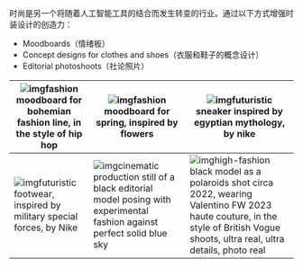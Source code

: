 时尚是另一个将随着人工智能工具的结合而发生转变的行业。通过以下方式增强时装设计的创造力：

- Moodboards（情绪板）
- Concept designs for clothes and shoes（衣服和鞋子的概念设计）
- Editorial photoshoots（社论照片）

| ![img](https://nhrvt0kw31.feishu.cn/space/api/box/stream/download/asynccode/?code=M2Y5YWYxYjc4NDFlMmE1ZjUzOTFkNWFmODE3YzI5YmJfNmUwU3UwTnF1QW5ycFdUNm5jdG9WUG5DOUhOeG9FemhfVG9rZW46SkR2NmJ3R1JSb0x1cFd4OTJndWNsRnNPbmljXzE2ODQyMDQzMjU6MTY4NDIwNzkyNV9WNA)fashion moodboard for bohemian fashion line, in the style of hip hop | ![img](https://nhrvt0kw31.feishu.cn/space/api/box/stream/download/asynccode/?code=MDM0ZDIzZDNmYzg5ZDUyOGJlNzcyOWRiYzk5ZGZiODdfa0twU2k1eFE4WUpERUF5bXVHa3k3WHFobTVyNUVHcXdfVG9rZW46RDNlVGJUVDBjb1RCZ3l4Y3VLTmM4Q0xEbnZmXzE2ODQyMDQzMjU6MTY4NDIwNzkyNV9WNA)fashion moodboard for spring, inspired by flowers | ![img](https://nhrvt0kw31.feishu.cn/space/api/box/stream/download/asynccode/?code=ZTk2YzM1OGJhZWQwMzlhMjQ4OWI0YTMzNDVkNDA0YzlfeFdoSUJ5M1FSblp6ZGpFQ1hlaTA1Q0tQVVBUS2tnSmJfVG9rZW46SFpUSGJVM0J2b2VpSld4T2dVVmNLakNpbm9nXzE2ODQyMDQzMjU6MTY4NDIwNzkyNV9WNA)futuristic sneaker inspired by egyptian mythology, by nike |
| ------------------------------------------------------------ | ------------------------------------------------------------ | ------------------------------------------------------------ |
| ![img](https://nhrvt0kw31.feishu.cn/space/api/box/stream/download/asynccode/?code=MDJjMzNmYjUwZWJlNWJmMGU5YTA4ODU5MzBkMTMxNWJfOHZKdHczcUpNdUU1cFNHSzExaTQ3d2FNNlpwMEJlNDJfVG9rZW46Q3gxa2Jkc2o3b3NiTVZ4dGRIbmM4ellDbkdjXzE2ODQyMDQzMjU6MTY4NDIwNzkyNV9WNA)futuristic footwear, inspired by military special forces, by Nike | ![img](https://nhrvt0kw31.feishu.cn/space/api/box/stream/download/asynccode/?code=ZWU4MWY4YTBhNTBiODVmMGQ0MmExYzE1YjdjNTc0OGJfZU9vQVd4SVJHdkJDNlZTY3dsVmY5c0NreHFxNFJOYmJfVG9rZW46RW9QRWJaeVdUb0RRMTl4Rzl1VmN0RnFKbjFiXzE2ODQyMDQzMjU6MTY4NDIwNzkyNV9WNA)cinematic production still of a black editorial model posing with experimental fashion against perfect solid blue sky | ![img](https://nhrvt0kw31.feishu.cn/space/api/box/stream/download/asynccode/?code=ZmE2YTM0ZDYyN2I1OTMzOTRkM2NlOWM5YjgwMDM3NWZfVmZrbnNVTVFwYWlXUDJBSmtTZVNpZmRjS1ZNODdhQWFfVG9rZW46TGw3YWJIM3d4b0ZiRjF4amZyN2NqekRRbnBmXzE2ODQyMDQzMjU6MTY4NDIwNzkyNV9WNA)high-fashion black model as a polaroids shot circa 2022, wearing Valentino FW 2023 haute couture, in the style of British Vogue shoots, ultra real, ultra details, photo real |